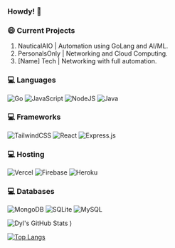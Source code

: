 ### Howdy! 🤠

### 😄 Current Projects
1. NauticalAIO | Automation using GoLang and AI/ML.
2. PersonalsOnly | Networking and Cloud Computing.
3. [Name] Tech | Networking with full automation.

### 💻 Languages
<img alt="Go" src="https://img.shields.io/badge/go-%2300ADD8.svg?style=for-the-badge&logo=go&logoColor=white"/> <img alt="JavaScript" src="https://img.shields.io/badge/javascript-%23323330.svg?style=for-the-badge&logo=javascript&logoColor=%23F7DF1E"/> <img alt="NodeJS" src="https://img.shields.io/badge/node.js-%2343853D.svg?style=for-the-badge&logo=node-dot-js&logoColor=white"/> <img alt="Java" src="https://img.shields.io/badge/java-%23ED8B00.svg?style=for-the-badge&logo=java&logoColor=white"/>

### 💻 Frameworks
<img alt="TailwindCSS" src="https://img.shields.io/badge/tailwindcss-%2338B2AC.svg?style=for-the-badge&logo=tailwind-css&logoColor=white"/> <img alt="React" src="https://img.shields.io/badge/react-%2320232a.svg?style=for-the-badge&logo=react&logoColor=%2361DAFB"/> <img alt="Express.js" src="https://img.shields.io/badge/express.js-%23404d59.svg?style=for-the-badge&logo=express&logoColor=%2361DAFB"/> 
### 💻 Hosting
<img alt="Vercel" src="https://img.shields.io/badge/vercel-%23000000.svg?style=for-the-badge&logo=vercel&logoColor=white"/> <img alt="Firebase" src="https://img.shields.io/badge/firebase-%23039BE5.svg?style=for-the-badge&logo=firebase"/> 	<img alt="Heroku" src="https://img.shields.io/badge/heroku-%23430098.svg?style=for-the-badge&logo=heroku&logoColor=white"/>

### 💻 Databases
<img alt="MongoDB" src ="https://img.shields.io/badge/MongoDB-%234ea94b.svg?style=for-the-badge&logo=mongodb&logoColor=white"/> <img alt="SQLite" src ="https://img.shields.io/badge/sqlite-%2307405e.svg?style=for-the-badge&logo=sqlite&logoColor=white"/> <img alt="MySQL" src="https://img.shields.io/badge/mysql-%2300f.svg?style=for-the-badge&logo=mysql&logoColor=white"/>
<!---
inauthentic/inauthentic is a ✨ special ✨ repository because its `README.md` (this file) appears on your GitHub profile.
You can click the Preview link to take a look at your changes.
--->

![Dyl's GitHub Stats](https://github-readme-stats.vercel.app/api?username=inauthentic&show_icons=true&theme=synthwave&hide_border=true&include_all_commits=true&count_private=true&include_all_repositories=true)
)


[![Top Langs](https://github-readme-stats.vercel.app/api/top-langs/?username=inauthentic&theme=synthwave&hide_border=true&count_private=true)](https://github.com/anuraghazra/github-readme-stats)


